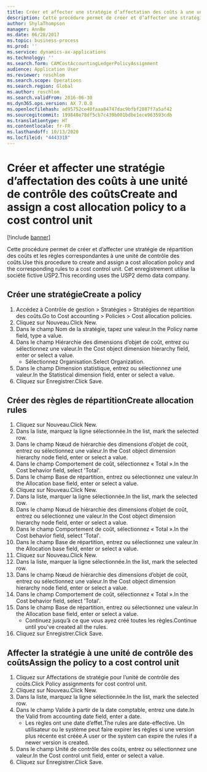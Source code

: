 ```yaml
---
title: Créer et affecter une stratégie d’affectation des coûts à une unité de contrôle des coûts
description: Cette procédure permet de créer et d’affecter une stratégie de répartition des coûts et les règles correspondantes à une unité de contrôle des coûts.
author: ShylaThompson
manager: AnnBe
ms.date: 06/28/2017
ms.topic: business-process
ms.prod: ''
ms.service: dynamics-ax-applications
ms.technology: ''
ms.search.form: CAMCostAccountingLedgerPolicyAssignment
audience: Application User
ms.reviewer: roschlom
ms.search.scope: Operations
ms.search.region: Global
ms.author: roschlom
ms.search.validFrom: 2016-06-30
ms.dyn365.ops.version: AX 7.0.0
ms.openlocfilehash: ad95752ce40faaa84747dac9bfbf2887f7a5af42
ms.sourcegitcommit: 199848e78df5cb7c439b001bdbe1ece963593cdb
ms.translationtype: HT
ms.contentlocale: fr-FR
ms.lasthandoff: 10/13/2020
ms.locfileid: "4443318"
---
```

# <a name="create-and-assign-a-cost-allocation-policy-to-a-cost-control-unit"></a><span data-ttu-id="2bcc8-103">Créer et affecter une stratégie d’affectation des coûts à une unité de contrôle des coûts</span><span class="sxs-lookup"><span data-stu-id="2bcc8-103">Create and assign a cost allocation policy to a cost control unit</span></span>

[!include [banner](../../includes/banner.md)]

<span data-ttu-id="2bcc8-104">Cette procédure permet de créer et d’affecter une stratégie de répartition des coûts et les règles correspondantes à une unité de contrôle des coûts.</span><span class="sxs-lookup"><span data-stu-id="2bcc8-104">Use this procedure to create and assign a cost allocation policy and the corresponding rules to a cost control unit.</span></span> <span data-ttu-id="2bcc8-105">Cet enregistrement utilise la société fictive USP2.</span><span class="sxs-lookup"><span data-stu-id="2bcc8-105">This recording uses the USP2 demo data company.</span></span>


## <a name="create-a-policy"></a><span data-ttu-id="2bcc8-106">Créer une stratégie</span><span class="sxs-lookup"><span data-stu-id="2bcc8-106">Create a policy</span></span>
1. <span data-ttu-id="2bcc8-107">Accédez à Contrôle de gestion > Stratégies > Stratégies de répartition des coûts.</span><span class="sxs-lookup"><span data-stu-id="2bcc8-107">Go to Cost accounting > Policies > Cost allocation policies.</span></span>
2. <span data-ttu-id="2bcc8-108">Cliquez sur Nouveau.</span><span class="sxs-lookup"><span data-stu-id="2bcc8-108">Click New.</span></span>
3. <span data-ttu-id="2bcc8-109">Dans le champ Nom de la stratégie, tapez une valeur.</span><span class="sxs-lookup"><span data-stu-id="2bcc8-109">In the Policy name field, type a value.</span></span>
4. <span data-ttu-id="2bcc8-110">Dans le champ Hiérarchie des dimensions d’objet de coût, entrez ou sélectionnez une valeur.</span><span class="sxs-lookup"><span data-stu-id="2bcc8-110">In the Cost object dimension hierarchy field, enter or select a value.</span></span>
    * <span data-ttu-id="2bcc8-111">Sélectionnez Organisation.</span><span class="sxs-lookup"><span data-stu-id="2bcc8-111">Select Organization.</span></span>  
5. <span data-ttu-id="2bcc8-112">Dans le champ Dimension statistique, entrez ou sélectionnez une valeur.</span><span class="sxs-lookup"><span data-stu-id="2bcc8-112">In the Statistical dimension field, enter or select a value.</span></span>
6. <span data-ttu-id="2bcc8-113">Cliquez sur Enregistrer.</span><span class="sxs-lookup"><span data-stu-id="2bcc8-113">Click Save.</span></span>

## <a name="create-allocation-rules"></a><span data-ttu-id="2bcc8-114">Créer des règles de répartition</span><span class="sxs-lookup"><span data-stu-id="2bcc8-114">Create allocation rules</span></span>
1. <span data-ttu-id="2bcc8-115">Cliquez sur Nouveau.</span><span class="sxs-lookup"><span data-stu-id="2bcc8-115">Click New.</span></span>
2. <span data-ttu-id="2bcc8-116">Dans la liste, marquez la ligne sélectionnée.</span><span class="sxs-lookup"><span data-stu-id="2bcc8-116">In the list, mark the selected row.</span></span>
3. <span data-ttu-id="2bcc8-117">Dans le champ Nœud de hiérarchie des dimensions d’objet de coût, entrez ou sélectionnez une valeur.</span><span class="sxs-lookup"><span data-stu-id="2bcc8-117">In the Cost object dimension hierarchy node field, enter or select a value.</span></span>
4. <span data-ttu-id="2bcc8-118">Dans le champ Comportement de coût, sélectionnez « Total ».</span><span class="sxs-lookup"><span data-stu-id="2bcc8-118">In the Cost behavior field, select 'Total'.</span></span>
5. <span data-ttu-id="2bcc8-119">Dans le champ Base de répartition, entrez ou sélectionnez une valeur.</span><span class="sxs-lookup"><span data-stu-id="2bcc8-119">In the Allocation base field, enter or select a value.</span></span>
6. <span data-ttu-id="2bcc8-120">Cliquez sur Nouveau.</span><span class="sxs-lookup"><span data-stu-id="2bcc8-120">Click New.</span></span>
7. <span data-ttu-id="2bcc8-121">Dans la liste, marquer la ligne sélectionnée.</span><span class="sxs-lookup"><span data-stu-id="2bcc8-121">In the list, mark the selected row.</span></span>
8. <span data-ttu-id="2bcc8-122">Dans le champ Nœud de hiérarchie des dimensions d’objet de coût, entrez ou sélectionnez une valeur.</span><span class="sxs-lookup"><span data-stu-id="2bcc8-122">In the Cost object dimension hierarchy node field, enter or select a value.</span></span>
9. <span data-ttu-id="2bcc8-123">Dans le champ Comportement de coût, sélectionnez « Total ».</span><span class="sxs-lookup"><span data-stu-id="2bcc8-123">In the Cost behavior field, select 'Total'.</span></span>
10. <span data-ttu-id="2bcc8-124">Dans le champ Base de répartition, entrez ou sélectionnez une valeur.</span><span class="sxs-lookup"><span data-stu-id="2bcc8-124">In the Allocation base field, enter or select a value.</span></span>
11. <span data-ttu-id="2bcc8-125">Cliquez sur Nouveau.</span><span class="sxs-lookup"><span data-stu-id="2bcc8-125">Click New.</span></span>
12. <span data-ttu-id="2bcc8-126">Dans la liste, marquer la ligne sélectionnée.</span><span class="sxs-lookup"><span data-stu-id="2bcc8-126">In the list, mark the selected row.</span></span>
13. <span data-ttu-id="2bcc8-127">Dans le champ Nœud de hiérarchie des dimensions d’objet de coût, entrez ou sélectionnez une valeur.</span><span class="sxs-lookup"><span data-stu-id="2bcc8-127">In the Cost object dimension hierarchy node field, enter or select a value.</span></span>
14. <span data-ttu-id="2bcc8-128">Dans le champ Comportement de coût, sélectionnez « Total ».</span><span class="sxs-lookup"><span data-stu-id="2bcc8-128">In the Cost behavior field, select 'Total'.</span></span>
15. <span data-ttu-id="2bcc8-129">Dans le champ Base de répartition, entrez ou sélectionnez une valeur.</span><span class="sxs-lookup"><span data-stu-id="2bcc8-129">In the Allocation base field, enter or select a value.</span></span>
    * <span data-ttu-id="2bcc8-130">Continuez jusqu’à ce que vous ayez créé toutes les règles.</span><span class="sxs-lookup"><span data-stu-id="2bcc8-130">Continue until you've created all the rules.</span></span>  
16. <span data-ttu-id="2bcc8-131">Cliquez sur Enregistrer.</span><span class="sxs-lookup"><span data-stu-id="2bcc8-131">Click Save.</span></span>

## <a name="assign-the-policy-to-a-cost-control-unit"></a><span data-ttu-id="2bcc8-132">Affecter la stratégie à une unité de contrôle des coûts</span><span class="sxs-lookup"><span data-stu-id="2bcc8-132">Assign the policy to a cost control unit</span></span>
1. <span data-ttu-id="2bcc8-133">Cliquez sur Affectations de stratégie pour l’unité de contrôle des coûts.</span><span class="sxs-lookup"><span data-stu-id="2bcc8-133">Click Policy assignments for cost control unit.</span></span>
2. <span data-ttu-id="2bcc8-134">Cliquez sur Nouveau.</span><span class="sxs-lookup"><span data-stu-id="2bcc8-134">Click New.</span></span>
3. <span data-ttu-id="2bcc8-135">Dans la liste, marquez la ligne sélectionnée.</span><span class="sxs-lookup"><span data-stu-id="2bcc8-135">In the list, mark the selected row.</span></span>
4. <span data-ttu-id="2bcc8-136">Dans le champ Valide à partir de la date comptable, entrez une date.</span><span class="sxs-lookup"><span data-stu-id="2bcc8-136">In the Valid from accounting date field, enter a date.</span></span>
    * <span data-ttu-id="2bcc8-137">Les règles ont une date d’effet.</span><span class="sxs-lookup"><span data-stu-id="2bcc8-137">The rules are date-effective.</span></span> <span data-ttu-id="2bcc8-138">Un utilisateur ou le système peut faire expirer les règles si une version plus récente est créée.</span><span class="sxs-lookup"><span data-stu-id="2bcc8-138">A user or the system can expire the rules if a newer version is created.</span></span>  
5. <span data-ttu-id="2bcc8-139">Dans le champ Unité de contrôle des coûts, entrez ou sélectionnez une valeur.</span><span class="sxs-lookup"><span data-stu-id="2bcc8-139">In the Cost control unit field, enter or select a value.</span></span>
6. <span data-ttu-id="2bcc8-140">Cliquez sur Enregistrer.</span><span class="sxs-lookup"><span data-stu-id="2bcc8-140">Click Save.</span></span>

